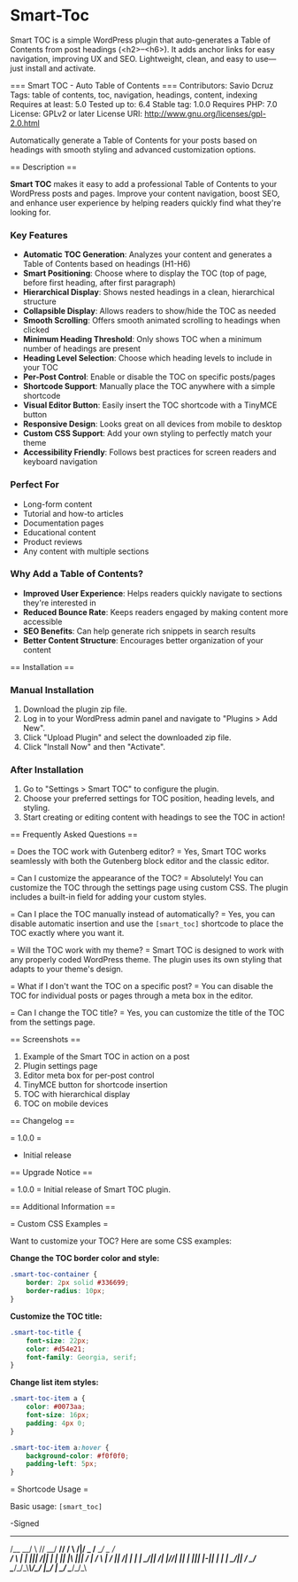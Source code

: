 # Smart-Toc
Smart TOC is a simple WordPress plugin that auto-generates a Table of Contents from post headings (&lt;h2>–&lt;h6>). It adds anchor links for easy navigation, improving UX and SEO. Lightweight, clean, and easy to use—just install and activate.

=== Smart TOC - Auto Table of Contents ===
Contributors: Savio Dcruz
Tags: table of contents, toc, navigation, headings, content, indexing
Requires at least: 5.0
Tested up to: 6.4
Stable tag: 1.0.0
Requires PHP: 7.0
License: GPLv2 or later
License URI: http://www.gnu.org/licenses/gpl-2.0.html

Automatically generate a Table of Contents for your posts based on headings with smooth styling and advanced customization options.

== Description ==

**Smart TOC** makes it easy to add a professional Table of Contents to your WordPress posts and pages. Improve your content navigation, boost SEO, and enhance user experience by helping readers quickly find what they're looking for.

### Key Features

* **Automatic TOC Generation**: Analyzes your content and generates a Table of Contents based on headings (H1-H6)
* **Smart Positioning**: Choose where to display the TOC (top of page, before first heading, after first paragraph)
* **Hierarchical Display**: Shows nested headings in a clean, hierarchical structure
* **Collapsible Display**: Allows readers to show/hide the TOC as needed
* **Smooth Scrolling**: Offers smooth animated scrolling to headings when clicked
* **Minimum Heading Threshold**: Only shows TOC when a minimum number of headings are present
* **Heading Level Selection**: Choose which heading levels to include in your TOC
* **Per-Post Control**: Enable or disable the TOC on specific posts/pages
* **Shortcode Support**: Manually place the TOC anywhere with a simple shortcode
* **Visual Editor Button**: Easily insert the TOC shortcode with a TinyMCE button
* **Responsive Design**: Looks great on all devices from mobile to desktop
* **Custom CSS Support**: Add your own styling to perfectly match your theme
* **Accessibility Friendly**: Follows best practices for screen readers and keyboard navigation

### Perfect For
* Long-form content
* Tutorial and how-to articles
* Documentation pages
* Educational content
* Product reviews
* Any content with multiple sections

### Why Add a Table of Contents?
* **Improved User Experience**: Helps readers quickly navigate to sections they're interested in
* **Reduced Bounce Rate**: Keeps readers engaged by making content more accessible
* **SEO Benefits**: Can help generate rich snippets in search results
* **Better Content Structure**: Encourages better organization of your content

== Installation ==

### Manual Installation
1. Download the plugin zip file.
2. Log in to your WordPress admin panel and navigate to "Plugins > Add New".
3. Click "Upload Plugin" and select the downloaded zip file.
4. Click "Install Now" and then "Activate".

### After Installation
1. Go to "Settings > Smart TOC" to configure the plugin.
2. Choose your preferred settings for TOC position, heading levels, and styling.
3. Start creating or editing content with headings to see the TOC in action!

== Frequently Asked Questions ==

= Does the TOC work with Gutenberg editor? =
Yes, Smart TOC works seamlessly with both the Gutenberg block editor and the classic editor.

= Can I customize the appearance of the TOC? =
Absolutely! You can customize the TOC through the settings page using custom CSS. The plugin includes a built-in field for adding your custom styles.

= Can I place the TOC manually instead of automatically? =
Yes, you can disable automatic insertion and use the `[smart_toc]` shortcode to place the TOC exactly where you want it.

= Will the TOC work with my theme? =
Smart TOC is designed to work with any properly coded WordPress theme. The plugin uses its own styling that adapts to your theme's design.

= What if I don't want the TOC on a specific post? =
You can disable the TOC for individual posts or pages through a meta box in the editor.

= Can I change the TOC title? =
Yes, you can customize the title of the TOC from the settings page.

== Screenshots ==

1. Example of the Smart TOC in action on a post
2. Plugin settings page
3. Editor meta box for per-post control
4. TinyMCE button for shortcode insertion
5. TOC with hierarchical display
6. TOC on mobile devices

== Changelog ==

= 1.0.0 =
* Initial release

== Upgrade Notice ==

= 1.0.0 =
Initial release of Smart TOC plugin.

== Additional Information ==

= Custom CSS Examples =

Want to customize your TOC? Here are some CSS examples:

**Change the TOC border color and style:**
```css
.smart-toc-container {
    border: 2px solid #336699;
    border-radius: 10px;
}
```

**Customize the TOC title:**
```css
.smart-toc-title {
    font-size: 22px;
    color: #d54e21;
    font-family: Georgia, serif;
}
```

**Change list item styles:**
```css
.smart-toc-item a {
    color: #0073aa;
    font-size: 16px;
    padding: 4px 0;
}

.smart-toc-item a:hover {
    background-color: #f0f0f0;
    padding-left: 5px;
}
```

= Shortcode Usage =

Basic usage:
`[smart_toc]`


-Signed
_____  _     ____  _____ _  _      ____  _____  ____  ____
/__ __\/ \ /\/  __\/  __// \/ \  /|/  _ \/__ __\/  _ \/  __\
 / \  | | |||  \/|| |  _| || |\ ||| / \|  / \  | / \||  \/|
 | |  | \_/||    /| |_//| || | \||| |-||  | |  | \_/||    /
 \_/  \____/\_/\_\\____\\_/\_/  \|\_/ \|  \_/  \____/\_/\_\

